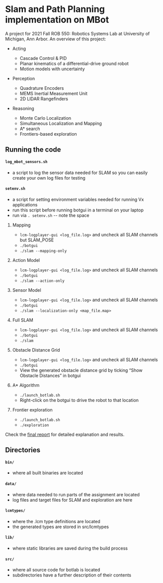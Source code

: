 # Slam and Path Planning implementation on MBot

A project for 2021 Fall ROB 550: Robotics Systems Lab at University of Michigan, Ann Arbor. 
An overview of this project:
- Acting
    - Cascade Control & PID
    - Planar kinematics of a differential-drive ground robot
    - Motion models with uncertainty
    
- Perception 
    - Quadrature Encoders
    - MEMS Inertial Measurement Unit
    - 2D LIDAR Rangefinders

- Reasoning
    - Monte Carlo Localization
    - Simultaneous Localization and Mapping
    - A* search
    - Frontiers-based exploration



## Running the code

#### `log_mbot_sensors.sh`
- a script to log the sensor data needed for SLAM so you can easily create your own log files for testing

#### `setenv.sh`
- a script for setting environment variables needed for running Vx applications
- run this script before running botgui in a terminal on your laptop
- run via `. setenv.sh` -- note the space

1. Mapping
    - `lcm-logplayer-gui <log_file.log>` and uncheck all SLAM channels but SLAM_POSE
    - `./botgui`
    - `./slam --mapping-only`

2. Action Model
    - `lcm-logplayer-gui <log_file.log>` and uncheck all SLAM channels 
    - `./botgui`
    - `./slam --action-only`

3. Sensor Model
    - `lcm-logplayer-gui <log_file.log>` and uncheck all SLAM channels 
    - `./botgui`
    - `./slam --localization-only <map_file.map>`

4. Full SLAM
    - `lcm-logplayer-gui <log_file.log>` and uncheck all SLAM channels 
    - `./botgui`
    - `./slam`

5. Obstacle Distance Grid
    - `lcm-logplayer-gui <log_file.log>` and uncheck all SLAM channels 
    - `./botgui`
    - View the generated obstacle distance grid by ticking “Show Obstacle Distances” in botgui

6. A* Algorithm
    - `./launch_botlab.sh`
    - Right-click on the botgui to drive the robot to that location

7. Frontier exploration
    - `./launch_botlab.sh`
    - `./exploration` 

Check the [final report](https://github.com/haotsunglee/ROB550-BotLab/blob/master/ROB_550_Botlab_Report.pdf) for detailed explanation and results.

## Directories 

#### `bin/`
- where all built binaries are located
    
#### `data/`
- where data needed to run parts of the assignment are located
- log files and target files for SLAM and exploration are here
    
#### `lcmtypes/`
- where the .lcm type definitions are located
- the generated types are stored in src/lcmtypes
    
#### `lib/`
- where static libraries are saved during the build process
    
#### `src/`
- where all source code for botlab is located
- subdirectories have a further description of their contents

